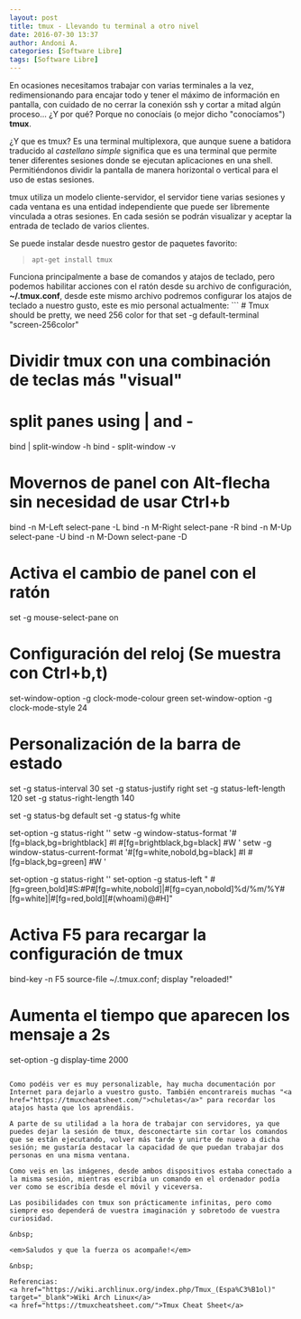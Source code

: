 ```yaml
---
layout: post
title: tmux - Llevando tu terminal a otro nivel
date: 2016-07-30 13:37
author: Andoni A.
categories: [Software Libre]
tags: [Software Libre]
---
```

En ocasiones necesitamos trabajar con varias terminales a la vez, redimensionando para encajar todo y tener el máximo de información en pantalla, con cuidado de no cerrar la conexión ssh y cortar a mitad algún proceso... ¿Y por qué? Porque no conocíais (o mejor dicho "conocíamos") <strong>tmux</strong>.

¿Y que es tmux? Es una terminal multiplexora, que aunque suene a batidora traducido al <em>castellano simple</em> significa que es una terminal que permite tener diferentes sesiones donde se ejecutan aplicaciones en una shell. Permitiéndonos dividir la pantalla de manera horizontal o vertical para el uso de estas sesiones.

tmux utiliza un modelo cliente-servidor, el servidor tiene varias sesiones y cada ventana es una entidad independiente que puede ser libremente vinculada a otras sesiones. En cada sesión se podrán visualizar y aceptar la entrada de teclado de varios clientes.

Se puede instalar desde nuestro gestor de paquetes favorito:
<blockquote><code>apt-get install tmux</code></blockquote>
Funciona principalmente a base de comandos y atajos de teclado, pero podemos habilitar acciones con el ratón desde su archivo de configuración, <strong>~/.tmux.conf</strong>, desde este mismo archivo podremos configurar los atajos de teclado a nuestro gusto, este es mio personal actualmente:
```
# Tmux should be pretty, we need 256 color for that
set -g default-terminal "screen-256color"

# Dividir tmux con una combinación de teclas más "visual"
# split panes using | and -
bind | split-window -h
bind - split-window -v

# Movernos de panel con Alt-flecha sin necesidad de usar Ctrl+b
bind -n M-Left select-pane -L
bind -n M-Right select-pane -R
bind -n M-Up select-pane -U
bind -n M-Down select-pane -D

# Activa el cambio de panel con el ratón
set -g mouse-select-pane on

# Configuración del reloj (Se muestra con Ctrl+b,t)
set-window-option -g clock-mode-colour green
set-window-option -g clock-mode-style 24

# Personalización de la barra de estado
set -g status-interval 30
set -g status-justify right
set -g status-left-length 120
set -g status-right-length 140

set -g status-bg default
set -g status-fg white

set-option -g status-right ''
setw -g window-status-format '#[fg=black,bg=brightblack] #I #[fg=brightblack,bg=black] #W '
setw -g window-status-current-format '#[fg=white,nobold,bg=black] #I #[fg=black,bg=green] #W '

set-option -g status-right ''
set-option -g status-left " #[fg=green,bold]#S:#P#[fg=white,nobold]|#[fg=cyan,nobold]%d/%m/%Y#[fg=white]|#[fg=red,bold][#(whoami)@#H]"

# Activa F5 para recargar la configuración de tmux
bind-key -n F5 source-file ~/.tmux.conf; display "reloaded!"

# Aumenta el tiempo que aparecen los mensaje a 2s
set-option -g display-time 2000
```

Como podéis ver es muy personalizable, hay mucha documentación por Internet para dejarlo a vuestro gusto. También encontrareis muchas "<a href="https://tmuxcheatsheet.com/">chuletas</a>" para recordar los atajos hasta que los aprendáis.

A parte de su utilidad a la hora de trabajar con servidores, ya que puedes dejar la sesión de tmux, desconectarte sin cortar los comandos que se están ejecutando, volver más tarde y unirte de nuevo a dicha sesión; me gustaría destacar la capacidad de que puedan trabajar dos personas en una misma ventana.

Como veis en las imágenes, desde ambos dispositivos estaba conectado a la misma sesión, mientras escribía un comando en el ordenador podía ver como se escribía desde el móvil y viceversa.

Las posibilidades con tmux son prácticamente infinitas, pero como siempre eso dependerá de vuestra imaginación y sobretodo de vuestra curiosidad.

&nbsp;

<em>Saludos y que la fuerza os acompañe!</em>

&nbsp;

Referencias:
<a href="https://wiki.archlinux.org/index.php/Tmux_(Espa%C3%B1ol)" target="_blank">Wiki Arch Linux</a>
<a href="https://tmuxcheatsheet.com/">Tmux Cheat Sheet</a>
